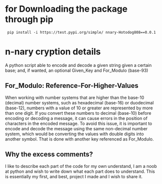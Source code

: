 # for Downloading the package through pip
```
 pip install -i https://test.pypi.org/simple/ nnary-Hotodog808==0.0.1
```
# n-nary cryption details
A python script able to encode and decode a given string given a certain base; and, if wanted, an optional Given_Key and For_Modulo (base-93)
## For_Modulo: Reference-For-Higher-Values
When working with number systems that are higher than the base-10 (decimal) number systems, such as hexadecimal (base-16) or duodecimal (base-12), numbers with a value of 10 or greater are represented by more than one digit. If you convert these numbers to decimal (base-10) before encoding or decoding a message, it can cause errors in the position of characters in the encoded message. To avoid this issue, it is important to encode and decode the message using the same non-decimal number system, which would be converting the values with double digits into another symbol. That is done with another key referenced as For_Modulo.
## Why the excess comments? 
I like to describe each part of the code for my own understand, I am a noob at python and wish to write down what each part does to understand. This is essentially my first, and best, project I made and I wish to share it.
